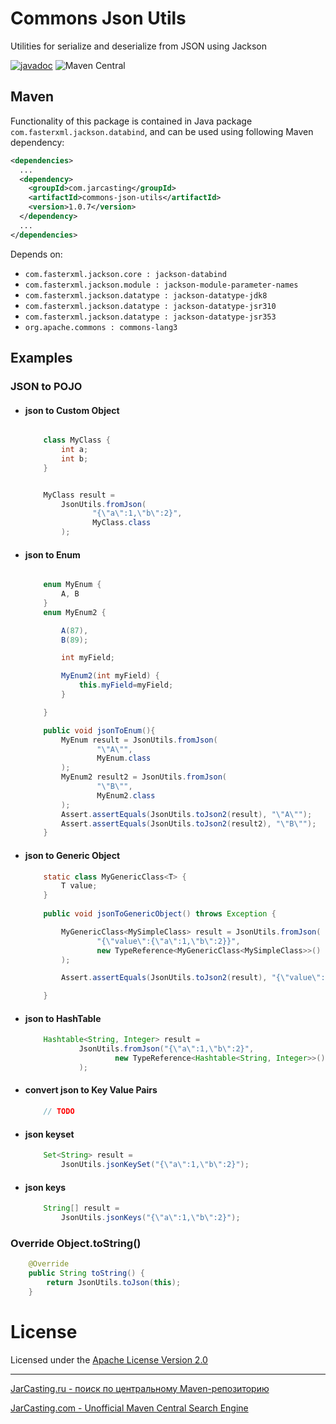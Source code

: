 # Commons Json Utils
Utilities for serialize and deserialize from JSON using Jackson

[![javadoc](https://javadoc.io/badge2/com.jarcasting/commons-json-utils/javadoc.svg)](https://javadoc.io/doc/com.jarcasting/commons-json-utils)
![Maven Central](https://img.shields.io/maven-central/v/com.jarcasting/commons-json-utils?style=flat-square)


## Maven

Functionality of this package is contained in Java package `com.fasterxml.jackson.databind`, and can be used using following Maven dependency:

```xml
<dependencies>
  ...
  <dependency>
    <groupId>com.jarcasting</groupId>
    <artifactId>commons-json-utils</artifactId>
    <version>1.0.7</version>
  </dependency>
  ...
</dependencies>
```

Depends on: 

* `com.fasterxml.jackson.core : jackson-databind`
* `com.fasterxml.jackson.module : jackson-module-parameter-names`
* `com.fasterxml.jackson.datatype : jackson-datatype-jdk8`
* `com.fasterxml.jackson.datatype : jackson-datatype-jsr310`
* `com.fasterxml.jackson.datatype : jackson-datatype-jsr353`
* `org.apache.commons : commons-lang3`










## Examples




### JSON to POJO

* #### json to Custom Object
    ```java
  
        class MyClass {
            int a;
            int b;
        }
  
  
        MyClass result = 
            JsonUtils.fromJson(
                   "{\"a\":1,\"b\":2}", 
                   MyClass.class
            );
    ```
  

* #### json to Enum
    ```java

        enum MyEnum {
            A, B
        }
        enum MyEnum2 {
    
            A(87),
            B(89);
    
            int myField;
    
            MyEnum2(int myField) {
                this.myField=myField;
            }
    
        }
    
        public void jsonToEnum(){
            MyEnum result = JsonUtils.fromJson(
                    "\"A\"",
                    MyEnum.class
            );
            MyEnum2 result2 = JsonUtils.fromJson(
                    "\"B\"",
                    MyEnum2.class
            );
            Assert.assertEquals(JsonUtils.toJson2(result), "\"A\"");
            Assert.assertEquals(JsonUtils.toJson2(result2), "\"B\"");
        }

    ```
  
* #### json to Generic Object
    ```java
        static class MyGenericClass<T> {
            T value;
        }
        
        public void jsonToGenericObject() throws Exception {
    
            MyGenericClass<MySimpleClass> result = JsonUtils.fromJson(
                    "{\"value\":{\"a\":1,\"b\":2}}",
                    new TypeReference<MyGenericClass<MySimpleClass>>() { }
            );
    
            Assert.assertEquals(JsonUtils.toJson2(result), "{\"value\":{\"a\":1,\"b\":2}}");
    
        }
    ```

* #### json to HashTable
    ```java
        Hashtable<String, Integer> result =
                JsonUtils.fromJson("{\"a\":1,\"b\":2}",
                        new TypeReference<Hashtable<String, Integer>>(){}
                );
    ```

* #### convert json to Key Value Pairs
    ```java
        // TODO

    ```

* #### json keyset
    ```java
        Set<String> result = 
            JsonUtils.jsonKeySet("{\"a\":1,\"b\":2}");
    ```

* #### json keys
    ```java
        String[] result = 
            JsonUtils.jsonKeys("{\"a\":1,\"b\":2}");
    ```



### Override Object.toString()

```java
    @Override
    public String toString() {
        return JsonUtils.toJson(this);
    }
```


License
=======
Licensed under the [Apache License Version 2.0](https://www.apache.org/licenses/LICENSE-2.0)

---

[JarCasting.ru - поиск по центральному Maven-репозиторию](https://jarcasting.ru)

[JarCasting.com - Unofficial Maven Central Search Engine](https://jarcasting.com)